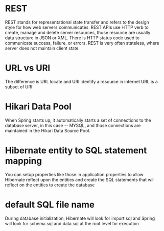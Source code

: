 # REST
REST stands for representational state transfer and refers to the
design style for how web servers communicates. REST APIs use HTTP
verb to create, manage and delete server resources, those
resource are usually data structure in JSON or XML. There is HTTP
status code used to communicate success, failure, or errors. REST is very
often stateless, where server does not maintain client state

# URL vs URI
The difference is URL locate and URI identify a resource in internet
URL is a subset of URI

# Hikari Data Pool
When Spring starts up, it automatically starts a set of connections to the database server, in this 
case -- MYSQL, and those connections are maintained in the Hikari Data Source Pool. 

# Hibernate entity to SQL statement mapping
You can setup properties like those in application.properties to allow Hibernate reflect upon the entities
and create the SQL statements that will reflect on the entities to create the database

# default SQL file name
During database initialization, Hibernate will look for import.sql and Spring will look for schema.sql and data.sql
at the root level for execution 